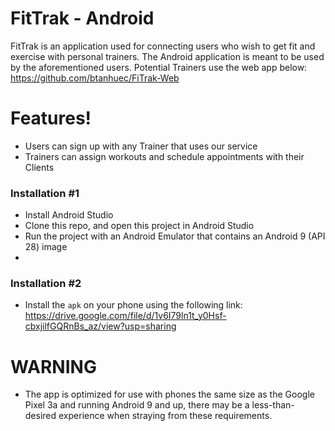 # FitTrak - Android

FitTrak is an application used for connecting users who wish to get fit and exercise with personal trainers.
The Android application is meant to be used by the aforementioned users. Potential Trainers use the web app below:
https://github.com/btanhuec/FiTrak-Web


# Features!

  - Users can sign up with any Trainer that uses our service
  - Trainers can assign workouts and schedule appointments with their Clients

### Installation #1

- Install Android Studio
- Clone this repo, and open this project in Android Studio
- Run the project with an Android Emulator that contains an Android 9 (API 28) image
-
### Installation #2
- Install the ```apk``` on your phone using the following link:
https://drive.google.com/file/d/1v6I79ln1t_y0Hsf-cbxjilfGQRnBs_az/view?usp=sharing

# WARNING
- The app is optimized for use with phones the same size as the Google Pixel 3a and running Android 9 and up, there may be a less-than-desired experience when straying from these requirements.
